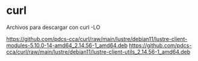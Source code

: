 # curl
Archivos para descargar con curl -LO

https://github.com/pdcs-cca/curl/raw/main/lustre/debian11/lustre-client-modules-5.10.0-14-amd64_2.14.56-1_amd64.deb
https://github.com/pdcs-cca/curl/raw/main/lustre/debian11/lustre-client-utils_2.14.56-1_amd64.deb

